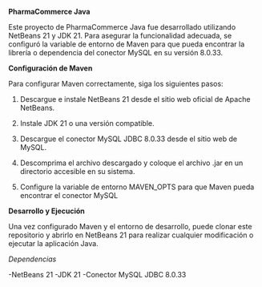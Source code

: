 **PharmaCommerce Java**

Este proyecto de PharmaCommerce Java fue desarrollado utilizando NetBeans 21 y JDK 21. Para asegurar la funcionalidad adecuada, se configuró la variable de entorno de Maven para que pueda encontrar la librería o dependencia del conector MySQL en su versión 8.0.33.

**Configuración de Maven**

Para configurar Maven correctamente, siga los siguientes pasos:

1. Descargue e instale NetBeans 21 desde el sitio web oficial de Apache NetBeans.

2. Instale JDK 21 o una versión compatible.

3. Descargue el conector MySQL JDBC 8.0.33 desde el sitio web de MySQL.

4. Descomprima el archivo descargado y coloque el archivo .jar en un directorio accesible en su sistema.

5. Configure la variable de entorno MAVEN_OPTS para que Maven pueda encontrar el conector MySQL

**Desarrollo y Ejecución**

Una vez configurado Maven y el entorno de desarrollo, puede clonar este repositorio y abrirlo en NetBeans 21 para realizar cualquier modificación o ejecutar la aplicación Java.

*Dependencias*

-NetBeans 21
-JDK 21
-Conector MySQL JDBC 8.0.33

